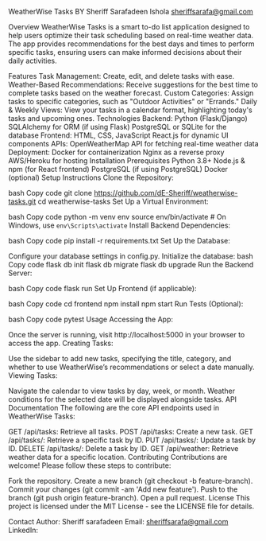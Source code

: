 WeatherWise Tasks BY Sheriff Sarafadeen Ishola sheriffsarafa@gmail.com

Overview
WeatherWise Tasks is a smart to-do list application designed to help users optimize their task scheduling based on real-time weather data. The app provides recommendations for the best days and times to perform specific tasks, ensuring users can make informed decisions about their daily activities.

Features
Task Management: Create, edit, and delete tasks with ease.
Weather-Based Recommendations: Receive suggestions for the best time to complete tasks based on the weather forecast.
Custom Categories: Assign tasks to specific categories, such as "Outdoor Activities" or "Errands."
Daily & Weekly Views: View your tasks in a calendar format, highlighting today's tasks and upcoming ones.
Technologies
Backend:
Python (Flask/Django)
SQLAlchemy for ORM (if using Flask)
PostgreSQL or SQLite for the database
Frontend:
HTML, CSS, JavaScript
React.js for dynamic UI components
APIs:
OpenWeatherMap API for fetching real-time weather data
Deployment:
Docker for containerization
Nginx as a reverse proxy
AWS/Heroku for hosting
Installation
Prerequisites
Python 3.8+
Node.js & npm (for React frontend)
PostgreSQL (if using PostgreSQL)
Docker (optional)
Setup Instructions
Clone the Repository:

bash
Copy code
git clone https://github.com/dE-Sheriff/weatherwise-tasks.git
cd weatherwise-tasks
Set Up a Virtual Environment:

bash
Copy code
python -m venv env
source env/bin/activate  # On Windows, use `env\Scripts\activate`
Install Backend Dependencies:

bash
Copy code
pip install -r requirements.txt
Set Up the Database:

Configure your database settings in config.py.
Initialize the database:
bash
Copy code
flask db init
flask db migrate
flask db upgrade
Run the Backend Server:

bash
Copy code
flask run
Set Up Frontend (if applicable):

bash
Copy code
cd frontend
npm install
npm start
Run Tests (Optional):

bash
Copy code
pytest
Usage
Accessing the App:

Once the server is running, visit http://localhost:5000 in your browser to access the app.
Creating Tasks:

Use the sidebar to add new tasks, specifying the title, category, and whether to use WeatherWise’s recommendations or select a date manually.
Viewing Tasks:

Navigate the calendar to view tasks by day, week, or month. Weather conditions for the selected date will be displayed alongside tasks.
API Documentation
The following are the core API endpoints used in WeatherWise Tasks:

GET /api/tasks: Retrieve all tasks.
POST /api/tasks: Create a new task.
GET /api/tasks/<id>: Retrieve a specific task by ID.
PUT /api/tasks/<id>: Update a task by ID.
DELETE /api/tasks/<id>: Delete a task by ID.
GET /api/weather: Retrieve weather data for a specific location.
Contributing
Contributions are welcome! Please follow these steps to contribute:

Fork the repository.
Create a new branch (git checkout -b feature-branch).
Commit your changes (git commit -am 'Add new feature').
Push to the branch (git push origin feature-branch).
Open a pull request.
License
This project is licensed under the MIT License - see the LICENSE file for details.

Contact
Author: Sheriff sarafadeen
Email: sheriffsarafa@gmail.com
LinkedIn: 
